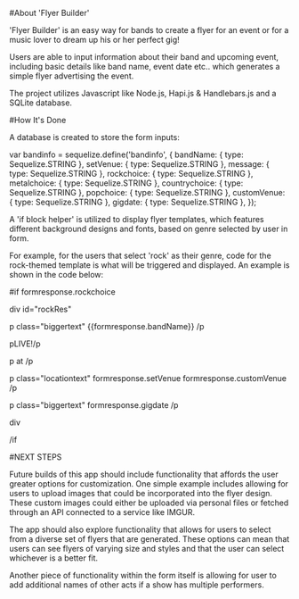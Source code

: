#About 'Flyer Builder'

'Flyer Builder' is an easy way for bands to create a flyer for an event or for a music lover to dream up his or her perfect gig!

Users are able to input information about their band and upcoming event, including basic details like band name, event date etc.. which generates a simple flyer advertising the event. 

The project utilizes Javascript like Node.js, Hapi.js & Handlebars.js and a SQLite database.

#How It's Done 

A database is created to store the form inputs:


var bandinfo = sequelize.define('bandinfo', {
    bandName: {
        type: Sequelize.STRING
    },
    setVenue: {
        type: Sequelize.STRING
    },
    message: {
        type: Sequelize.STRING
    },
    rockchoice: {
        type: Sequelize.STRING
    },
     metalchoice: {
        type: Sequelize.STRING
    },
     countrychoice: {
        type: Sequelize.STRING
    },
     popchoice: {
        type: Sequelize.STRING
    },
    customVenue: {
        type: Sequelize.STRING
    },
    gigdate: {
        type: Sequelize.STRING
    },
});


A 'if block helper' is utilized to display flyer templates, which features different background designs and fonts, based on genre selected by user in form.

For example, for the users that select 'rock' as their genre, code for the rock-themed template is what will be triggered and displayed.  An example is shown in the code below:


#if formresponse.rockchoice


div id="rockRes"

p class="biggertext"
{{formresponse.bandName}}
/p

pLIVE!/p


p at /p

p class="locationtext"
formresponse.setVenue
formresponse.customVenue 
/p

p class="biggertext"
formresponse.gigdate
/p

div

/if


#NEXT STEPS

Future builds of this app should include functionality that affords the user greater options for customization.  One simple example includes allowing for users to upload images that could be incorporated into the flyer design. These custom images could either be uploaded via personal files or fetched through an API connected to a service like IMGUR.

The app should also explore functionality that allows for users to select from a diverse set of flyers that are generated.  These options can mean that users can see flyers of varying size and styles and that the user can select whichever is a better fit.

Another piece of functionality within the form itself is allowing for user to add additional names of other acts if a show has multiple performers.










